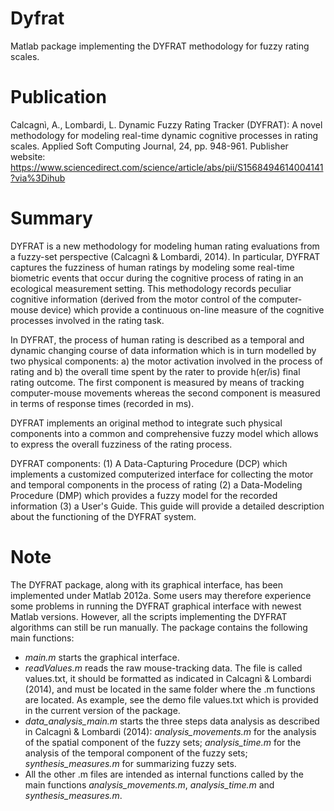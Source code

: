 # Dyfrat
Matlab package implementing the DYFRAT methodology for fuzzy rating scales.

# Publication
Calcagnì, A., Lombardi, L. Dynamic Fuzzy Rating Tracker (DYFRAT): A novel methodology for modeling real-time dynamic cognitive processes in rating scales. Applied Soft Computing Journal, 24, pp. 948-961.
Publisher website: https://www.sciencedirect.com/science/article/abs/pii/S1568494614004141?via%3Dihub

# Summary
DYFRAT is a new methodology for modeling human rating evaluations from a fuzzy-set perspective (Calcagnì & Lombardi, 2014). In particular, DYFRAT captures the fuzziness of human ratings by modeling some real-time biometric events that occur during the cognitive process of rating in an ecological measurement setting. This methodology records peculiar cognitive information (derived from the motor control of the computer-mouse device) which provide a continuous on-line measure of the cognitive processes involved in the rating task.

In DYFRAT, the process of human rating is described as a temporal and dynamic changing course of data information which is in turn modelled by two physical components: a) the motor activation involved in the process of rating and b) the overall time spent by the rater to provide h(er/is) final rating outcome. The first component is measured by means of tracking computer-mouse movements whereas the second component is measured in terms of response times (recorded in ms).

DYFRAT implements an original method to integrate such physical components into a common and comprehensive fuzzy model which allows to express the overall fuzziness of the rating process.

DYFRAT components:
(1) A Data-Capturing Procedure (DCP) which implements a customized computerized interface for collecting the motor and temporal components in the process of rating (2) a Data-Modeling Procedure (DMP) which provides a fuzzy model for the recorded information (3) a User's Guide. This guide will provide a detailed description about the functioning of the DYFRAT system.

# Note
The DYFRAT package, along with its graphical interface, has been implemented under Matlab 2012a. Some users may therefore experience some problems in running the DYFRAT graphical interface with newest Matlab versions. However, all the scripts implementing the DYFRAT algorithms can still be run manually. The package contains the following main functions:
- <i>main.m</i> starts the graphical interface.
- <i>readValues.m</i> reads the raw mouse-tracking data. The file is called values.txt, it should be formatted as indicated in Calcagnì & Lombardi (2014), and must be located in the same folder where the .m functions are located. As example, see the demo file values.txt which is provided in the current version of the package.
- <i>data_analysis_main.m</i> starts the three steps data analysis as described in Calcagnì & Lombardi (2014):
<i>analysis_movements.m</i> for the analysis of the spatial component of the fuzzy sets;
<i>analysis_time.m</i> for the analysis of the temporal component of the fuzzy sets;
<i>synthesis_measures.m</i> for summarizing fuzzy sets.
- All the other .m files are intended as internal functions called by the main functions <i>analysis_movements.m</i>, <i>analysis_time.m</i> and <i>synthesis_measures.m</i>.





